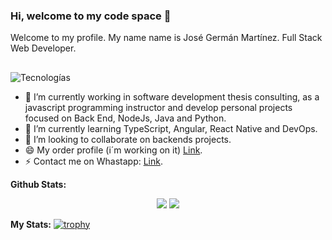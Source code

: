 ### Hi, welcome to my code space 👋
Welcome to my profile. My name name is José Germán Martínez. 
Full Stack Web Developer.
##
![Tecnologías](https://res.cloudinary.com/dh6ipg8bj/image/upload/v1696556939/proyectos-porfolio-bootcamps/javascript-node-js-abstract-logo-wallpaper-preview_lplm4i.jpg)

- 🔭 I’m currently working in software development thesis consulting, as a javascript programming instructor and develop personal projects focused on Back End, NodeJs, Java and Python.
- 🌱 I’m currently learning TypeScript, Angular, React Native and DevOps.
- 👯 I’m looking to collaborate on backends projects.
- 😄 My order profile (i´m working on it) [Link](https://github.com/jgxdev).
- ⚡ Contact me on Whastapp: [Link](https://wa.link/mhqy21).

**Github Stats:**

<p align="center">

  <img src="https://github-readme-stats.vercel.app/api?username=josegermanx&hide=stars&show_icons=true&theme=ligth&line_height=32">
  <img src="https://github-readme-stats.vercel.app/api/top-langs/?username=josegermanx&count_private=true&theme=ligth">

</p>

**My Stats:**
[![trophy](https://github-profile-trophy.vercel.app/?username=josegermanx)](https://github.com/ryo-ma/github-profile-trophy)

